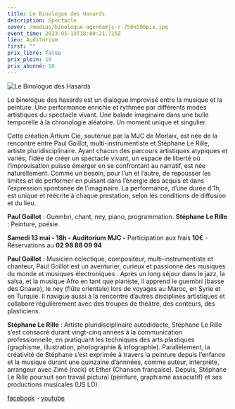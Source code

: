 ```yaml
---
title: Le Binologue des Hasards
description: Spectacle
cover: /medias/binologue-agendamjc-r-750x500pix.jpg
event_time: 2023-05-13T18:00:21.715Z
lieu: Auditorium
first: ""
prix_libre: false
prix_plein: 10
prix_abonné: 10
---
```

![Le Binologue des Hasards](/medias/binologue-webmjc-750x500pix.jpg)

Le binologue des hasards est un dialogue improvisé entre la musique et la peinture. Une performance 
enrichie et rythmée par différents modes artistiques du spectacle vivant. Une balade imaginaire dans une bulle temporelle à la chronologie aléatoire. Un moment unique et singulier.

Cette création Artium Cie, soutenue par la MJC de Morlaix, est née de la rencontre entre Paul Goillot, 
multi-instrumentiste et Stéphane Le Rille, artiste pluridisciplinaire. Ayant chacun des parcours artistiques 
atypiques et variés, l’idée de créer un spectacle vivant, un espace de liberté où l’improvisation puisse 
émerger en se confrontant au narratif, est née naturellement. Comme un besoin, pour l’un et l’autre, 
de repousser les limites et de performer en puisant dans l’énergie des acquis et dans l’expression 
spontanée de l’imaginaire. La performance, d’une durée d’1h, est unique et réécrite à chaque prestation, 
selon les conditions de diffusion et du lieu. 

**Paul Goillot** : Guembri, chant, ney, piano, programmation.
**Stéphane Le Rille** : Peinture, poésie.



**Samedi 13 mai - 18h - Auditorium MJC -** Participation aux frais **10€** - Réservations au **02 98 88 09 94**



**Paul Goillot** : Musicien éclectique, compositeur, multi-instrumentiste et chanteur, Paul Goillot est un 
aventurier,  curieux et passionné des musiques du monde et musiques électroniques . Après un long séjour 
dans le jazz, la salsa, et la musique Afro en tant que pianiste, il apprend le guembri (basse des Gnawa), 
le ney (flûte orientale) lors de voyages au Maroc, en Syrie et en Turquie. Il navigue aussi à la rencontre d’autres disciplines artistiques et collabore régulièrement avec des troupes de théâtre, des conteurs, des plasticiens.

**Stéphane Le Rille** :   Artiste pluridisciplinaire autodidacte, Stéphane Le Rille s’est consacré durant vingt-cinq
années à la communication professionnelle, en pratiquant les techniques des arts plastiques (graphisme,
illustration, photographie & infographie). Parallèlement, la créativité de Stéphane s’est exprimée à travers la peinture depuis l’enfance et la musique durant une quinzaine d’annnées, comme auteur, interprète, arrangeur 
avec Zimé (rock) et Ether (Chanson française). Depuis, Stéphane Le Rille poursuit son travail pictural (peinture, graphisme associatif) et ses productions musicales (US LO).

[facebook](https://www.facebook.com/profile.php?id=100091852740994)  -  [youtube](https://www.youtube.com/@LeBinologuedesHasards-ke3cv)